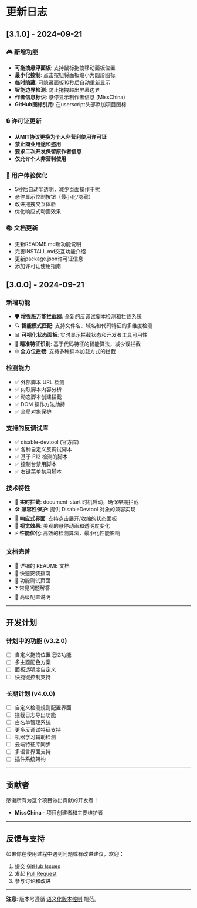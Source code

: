 # 更新日志

## [3.1.0] - 2024-09-21

### 🎮 新增功能
- **可拖拽悬浮面板**: 支持鼠标拖拽移动面板位置
- **最小化控制**: 点击按钮将面板缩小为圆形图标
- **临时隐藏**: 可隐藏面板10秒后自动重新显示
- **智能边界检测**: 防止拖拽超出屏幕边界
- **作者信息标识**: 悬停显示制作者信息 (MissChina)
- **GitHub图标引用**: 在userscript头部添加项目图标

### 🔒 许可证更新
- **从MIT协议更换为个人非营利使用许可证**
- **禁止商业用途和盗用**
- **要求二次开发保留原作者信息**
- **仅允许个人非营利使用**

### 🎨 用户体验优化
- 5秒后自动半透明，减少页面操作干扰
- 悬停显示控制按钮（最小化/隐藏）
- 改进拖拽交互体验
- 优化响应式动画效果

### 📚 文档更新
- 更新README.md新功能说明
- 完善INSTALL.md交互功能介绍
- 更新package.json许可证信息
- 添加许可证使用指南

## [3.0.0] - 2024-09-21

### 新增功能
- 🛡️ **增强版万能拦截器**: 全新的反调试脚本检测和拦截系统
- 🔍 **智能模式匹配**: 支持文件名、域名和代码特征的多维度检测
- 📊 **可视化状态面板**: 实时显示拦截状态和开发者工具可用性
- 🎯 **精准特征识别**: 基于代码特征的智能算法，减少误拦截
- 🌐 **全方位拦截**: 支持多种脚本加载方式的拦截

### 检测能力
- ✅ 外部脚本 URL 检测
- ✅ 内联脚本内容分析  
- ✅ 动态脚本创建拦截
- ✅ DOM 操作方法劫持
- ✅ 全局对象保护

### 支持的反调试库
- ✅ disable-devtool (官方库)
- ✅ 各种自定义反调试脚本
- ✅ 基于 F12 检测的脚本
- ✅ 控制台禁用脚本
- ✅ 右键菜单禁用脚本

### 技术特性
- 🔄 **实时拦截**: document-start 时机启动，确保早期拦截
- 🛠️ **兼容性保护**: 提供 DisableDevtool 对象的兼容实现
- 📱 **响应式界面**: 支持点击展开/收缩的状态面板
- 🎨 **视觉效果**: 美观的悬停动画和透明度变化
- ⚡ **性能优化**: 高效的检测算法，最小化性能影响

### 文档完善
- 📖 详细的 README 文档
- 🚀 快速安装指南
- 🧪 功能测试页面
- ❓ 常见问题解答
- 🔧 高级配置说明

---

## 开发计划

### 计划中的功能 (v3.2.0)
- [ ] 自定义拖拽位置记忆功能
- [ ] 多主题配色方案
- [ ] 面板透明度自定义
- [ ] 快捷键控制支持

### 长期计划 (v4.0.0)
- [ ] 自定义检测规则配置界面
- [ ] 拦截日志导出功能
- [ ] 白名单管理系统
- [ ] 更多反调试特征支持
- [ ] 机器学习辅助检测
- [ ] 云端特征库同步
- [ ] 多语言界面支持
- [ ] 插件系统架构

---

## 贡献者

感谢所有为这个项目做出贡献的开发者！

- **MissChina** - 项目创建者和主要维护者

---

## 反馈与支持

如果你在使用过程中遇到问题或有改进建议，欢迎：

1. 提交 [GitHub Issues](https://github.com/MissChina/anti-disable-devtool/issues)
2. 发起 [Pull Request](https://github.com/MissChina/anti-disable-devtool/pulls)
3. 参与讨论和改进

---

**注意**: 版本号遵循 [语义化版本控制](https://semver.org/lang/zh-CN/) 规范。